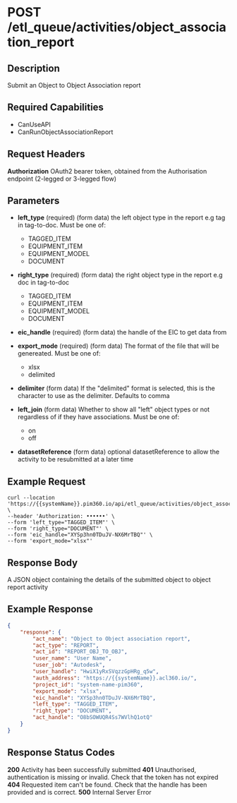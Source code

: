# POST /etl_queue/activities/object_association_report

## Description
Submit an Object to Object Association report

## Required Capabilities
* CanUseAPI
* CanRunObjectAssociationReport
## Request Headers

**Authorization** OAuth2 bearer token, obtained from the Authorisation endpoint (2-legged or 3-legged flow)

## Parameters

* **left_type** (required) (form data) the left object type in the report e.g tag in tag-to-doc. Must be one of:
    * TAGGED_ITEM
    * EQUIPMENT_ITEM
    * EQUIPMENT_MODEL
    * DOCUMENT

* **right_type** (required) (form data) the right object type in the report e.g doc in tag-to-doc
    * TAGGED_ITEM
    * EQUIPMENT_ITEM
    * EQUIPMENT_MODEL
    * DOCUMENT
* **eic_handle** (required) (form data) the handle of the EIC to get data from

* **export_mode** (required) (form data) The format of the file that will be genereated. Must be one of:
    * xlsx
    * delimited

* **delimiter** (form data) If the "delimited" format is selected, this is the character to use as the delimiter. Defaults to comma

* **left_join** (form data) Whether to show all "left" object types or not regardless of if they have associations. Must be one of:
    * on
    * off

* **datasetReference** (form data) optional datasetReference to allow the activity to be resubmitted at a later time

## Example Request
```
curl --location 'https://{{systemName}}.pim360.io/api/etl_queue/activities/object_association_report' \
--header 'Authorization: ••••••' \
--form 'left_type="TAGGED_ITEM"' \
--form 'right_type="DOCUMENT"' \
--form 'eic_handle="XYSp3hn0TDuJV-NX6MrTBQ"' \
--form 'export_mode="xlsx"'
```

## Response Body
A JSON object containing the details of the submitted object to object report activity

## Example Response
```JSON
{
    "response": {
        "act_name": "Object to Object association report",
        "act_type": "REPORT",
        "act_id": "REPORT_OBJ_TO_OBJ",
        "user_name": "User Name",
        "user_job": "Autodesk",
        "user_handle": "HwiX1yRxSVqzzGpHRg_q5w",
        "auth_address": "https://{{systemName}}.acl360.io/",
        "project_id": "system-name-pim360",
        "export_mode": "xlsx",
        "eic_handle": "XYSp3hn0TDuJV-NX6MrTBQ",
        "left_type": "TAGGED_ITEM",
        "right_type": "DOCUMENT",
        "act_handle": "O8bSOWUQR4Ss7WVlhQ1otQ"
    }
}
```

## Response Status Codes
**200** Activity has been successfully submitted
**401** Unauthorised, authentication is missing or invalid. Check that the token has not expired
**404** Requested item can't be found. Check that the handle has been provided and is correct.
**500** Internal Server Error


